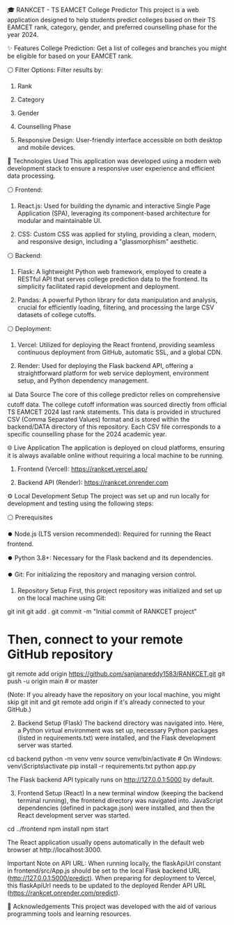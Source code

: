 🎓 RANKCET - TS EAMCET College Predictor
This project is a web application designed to help students predict colleges based on their TS EAMCET rank, category, gender, and preferred counselling phase for the year 2024.

✨ Features
College Prediction: Get a list of colleges and branches you might be eligible for based on your EAMCET rank.

⚪ Filter Options: Filter results by:

1. Rank

2. Category

3. Gender 

4. Counselling Phase 

5. Responsive Design: User-friendly interface accessible on both desktop and mobile devices.

🚀 Technologies Used
This application was developed using a modern web development stack to ensure a responsive user experience and efficient data processing.

⚪ Frontend:

1. React.js: Used for building the dynamic and interactive Single Page Application (SPA), leveraging its component-based architecture for modular and maintainable UI.

2. CSS: Custom CSS was applied for styling, providing a clean, modern, and responsive design, including a "glassmorphism" aesthetic.

⚪ Backend:

1. Flask: A lightweight Python web framework, employed to create a RESTful API that serves college prediction data to the frontend. Its simplicity facilitated rapid development and deployment.

2. Pandas: A powerful Python library for data manipulation and analysis, crucial for efficiently loading, filtering, and processing the large CSV datasets of college cutoffs.

⚪ Deployment:

1. Vercel: Utilized for deploying the React frontend, providing seamless continuous deployment from GitHub, automatic SSL, and a global CDN.

2. Render: Used for deploying the Flask backend API, offering a straightforward platform for web service deployment, environment setup, and Python dependency management.

📊 Data Source
The core of this college predictor relies on comprehensive cutoff data. The college cutoff information was sourced directly from official TS EAMCET 2024 last rank statements. This data is provided in structured CSV (Comma Separated Values) format and is stored within the backend/DATA directory of this repository. Each CSV file corresponds to a specific counselling phase for the 2024 academic year.

🌐 Live Application
The application is deployed on cloud platforms, ensuring it is always available online without requiring a local machine to be running.

1. Frontend (Vercel): https://rankcet.vercel.app/

2. Backend API (Render): https://rankcet.onrender.com

⚙️ Local Development Setup
The project was set up and run locally for development and testing using the following steps:

⚪ Prerequisites

⏺️ Node.js (LTS version recommended): Required for running the React frontend.

⏺️ Python 3.8+: Necessary for the Flask backend and its dependencies.

⏺️ Git: For initializing the repository and managing version control.

1. Repository Setup
First, this project repository was initialized and set up on the local machine using Git:

git init
git add .
git commit -m "Initial commit of RANKCET project"
# Then, connect to your remote GitHub repository
git remote add origin https://github.com/sanjanareddy1583/RANKCET.git
git push -u origin main # or master

(Note: If you already have the repository on your local machine, you might skip git init and git remote add origin if it's already connected to your GitHub.)

2. Backend Setup (Flask)
The backend directory was navigated into. Here, a Python virtual environment was set up, necessary Python packages (listed in requirements.txt) were installed, and the Flask development server was started.

cd backend
python -m venv venv
source venv/bin/activate  # On Windows: venv\Scripts\activate
pip install -r requirements.txt
python app.py

The Flask backend API typically runs on http://127.0.0.1:5000 by default.

3. Frontend Setup (React)
In a new terminal window (keeping the backend terminal running), the frontend directory was navigated into. JavaScript dependencies (defined in package.json) were installed, and then the React development server was started.

cd ../frontend
npm install
npm start

The React application usually opens automatically in the default web browser at http://localhost:3000.

Important Note on API URL:
When running locally, the flaskApiUrl constant in frontend/src/App.js should be set to the local Flask backend URL (http://127.0.0.1:5000/predict). When preparing for deployment to Vercel, this flaskApiUrl needs to be updated to the deployed Render API URL (https://rankcet.onrender.com/predict).

🙏 Acknowledgements
This project was developed with the aid of various programming tools and learning resources.
